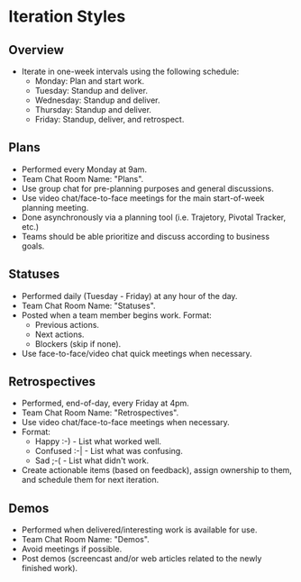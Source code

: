 # Iteration Styles

## Overview

- Iterate in one-week intervals using the following schedule:
    - Monday: Plan and start work.
    - Tuesday: Standup and deliver.
    - Wednesday: Standup and deliver.
    - Thursday: Standup and deliver.
    - Friday: Standup, deliver, and retrospect.

## Plans

- Performed every Monday at 9am.
- Team Chat Room Name: "Plans".
- Use group chat for pre-planning purposes and general discussions.
- Use video chat/face-to-face meetings for the main start-of-week planning meeting.
- Done asynchronously via a planning tool (i.e. Trajetory, Pivotal Tracker, etc.)
- Teams should be able prioritize and discuss according to business goals.

## Statuses

- Performed daily (Tuesday - Friday) at any hour of the day.
- Team Chat Room Name: "Statuses".
- Posted when a team member begins work. Format:
    - Previous actions.
    - Next actions.
    - Blockers (skip if none).
- Use face-to-face/video chat quick meetings when necessary.

## Retrospectives

- Performed, end-of-day, every Friday at 4pm.
- Team Chat Room Name: "Retrospectives".
- Use video chat/face-to-face meetings when necessary.
- Format:
    - Happy :-) - List what worked well.
    - Confused :-| - List what was confusing.
    - Sad ;-( - List what didn't work.
- Create actionable items (based on feedback), assign ownership to them, and schedule them for next iteration.

## Demos

- Performed when delivered/interesting work is available for use.
- Team Chat Room Name: "Demos".
- Avoid meetings if possible.
- Post demos (screencast and/or web articles related to the newly finished work).
